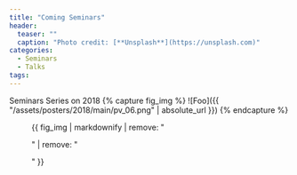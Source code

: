 ```yaml
---
title: "Coming Seminars"
header:
  teaser: ""
  caption: "Photo credit: [**Unsplash**](https://unsplash.com)"
categories:
  - Seminars
  - Talks
tags:
---
```




Seminars Series on 2018
{% capture fig_img %}
![Foo]({{ "/assets/posters/2018/main/pv_06.png" | absolute_url }})
{% endcapture %}
<figure>
{{ fig_img | markdownify | remove: "<p>" | remove: "</p>" }}
</figure>
